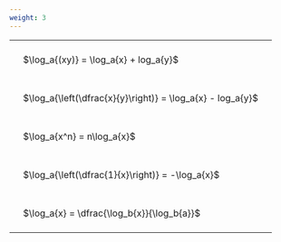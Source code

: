 ```yaml
---
weight: 3
---
```


<style type="text/css">
#T_25b38 th.col_heading {
  text-align: left;
  font-size: 1em;
}
#T_25b38 td {
  text-align: left;
  font-size: 1em;
  padding: 1.5em;
}
</style>
<table id="T_25b38">
  <thead>
  </thead>
  <tbody>
    <tr>
      <td id="T_25b38_row0_col0" class="data row0 col0" >$\log_a{(xy)} = \log_a{x} + log_a{y}$</td>
    </tr>
    <tr>
      <td id="T_25b38_row1_col0" class="data row1 col0" >$\log_a{\left(\dfrac{x}{y}\right)} = \log_a{x} - log_a{y}$</td>
    </tr>
    <tr>
      <td id="T_25b38_row2_col0" class="data row2 col0" >$\log_a{x^n} = n\log_a{x}$</td>
    </tr>
    <tr>
      <td id="T_25b38_row3_col0" class="data row3 col0" >$\log_a{\left(\dfrac{1}{x}\right)} = -\log_a{x}$</td>
    </tr>
    <tr>
      <td id="T_25b38_row4_col0" class="data row4 col0" >$\log_a{x} = \dfrac{\log_b{x}}{\log_b{a}}$</td>
    </tr>
  </tbody>
</table>
